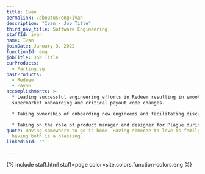 ```yaml
---
title: Ivan
permalink: /aboutus/eng/ivan
description: "Ivan - Job Title"
third_nav_title: Software Engineering
staffId: ivan
name: Ivan
joinDate: January 3, 2022
functionId: eng
jobTitle: Job Title
curProducts:
  - Parking.sg
pastProducts:
  - Redeem
  - PaySG
accomplishments: >-
  * Leading successful engineering efforts in Redeem resulting in smooth
  supermarket onboarding and critical payout code changes.

  * Taking ownership of onboarding new engineers and facilitating discussions and learnings within the team, creating a more collaborative learning environment within Redeem engineering.

  * Taking on the role of product manager and designer for Plague during the hackathon, forming the product vision, conducting user interviews, prioritizing tasks, and conducting pitches.
quote: Having somewhere to go is home. Having someone to love is family. And
  having both is a blessing.
linkedinId: ""

---
```


{% include staff.html staff=page color=site.colors.function-colors.eng %}
